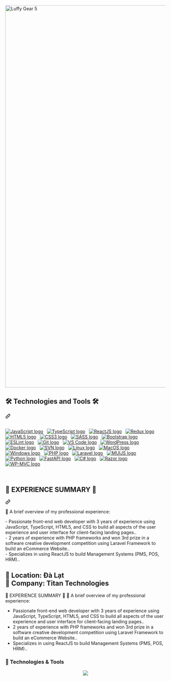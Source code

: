<article class="markdown-body entry-content container-lg f5" itemprop="text"><a href="#">
  <img src="https://www.pinterest.com/pin/luffy-gear5-gif-luffy-gear5-gear5luffy-discover-share-gifs--651333164871277837" width="1200" alt="Luffy Gear 5" style="max-width: 100%;">
 </a>
<div class="markdown-heading" dir="auto"><h2 align="start" class="heading-element" dir="auto">🛠 Technologies and Tools 🛠</h2><a id="user-content--technologies-and-tools-" class="anchor" aria-label="Permalink: 🛠 Technologies and Tools 🛠" href="#-technologies-and-tools-"><svg class="octicon octicon-link" viewBox="0 0 16 16" version="1.1" width="16" height="16" aria-hidden="true"><path d="m7.775 3.275 1.25-1.25a3.5 3.5 0 1 1 4.95 4.95l-2.5 2.5a3.5 3.5 0 0 1-4.95 0 .751.751 0 0 1 .018-1.042.751.751 0 0 1 1.042-.018 1.998 1.998 0 0 0 2.83 0l2.5-2.5a2.002 2.002 0 0 0-2.83-2.83l-1.25 1.25a.751.751 0 0 1-1.042-.018.751.751 0 0 1-.018-1.042Zm-4.69 9.64a1.998 1.998 0 0 0 2.83 0l1.25-1.25a.751.751 0 0 1 1.042.018.751.751 0 0 1 .018 1.042l-1.25 1.25a3.5 3.5 0 1 1-4.95-4.95l2.5-2.5a3.5 3.5 0 0 1 4.95 0 .751.751 0 0 1-.018 1.042.751.751 0 0 1-1.042.018 1.998 1.998 0 0 0-2.83 0l-2.5 2.5a1.998 1.998 0 0 0 0 2.83Z"></path></svg></a></div>
<br>
<p dir="auto"><a target="_blank" rel="noopener noreferrer nofollow" href="https://camo.githubusercontent.com/fe3edddc01d00ec9c3b4f3c96ca48d3bf3aa1079dd959da27404d1c086f7f87f/68747470733a2f2f696d672e736869656c64732e696f2f62616467652f4a6176615363726970742d3238324333343f6c6f676f3d6a617661736372697074266c6f676f436f6c6f723d463744463145"><img src="https://camo.githubusercontent.com/fe3edddc01d00ec9c3b4f3c96ca48d3bf3aa1079dd959da27404d1c086f7f87f/68747470733a2f2f696d672e736869656c64732e696f2f62616467652f4a6176615363726970742d3238324333343f6c6f676f3d6a617661736372697074266c6f676f436f6c6f723d463744463145" alt="JavaScript logo" data-canonical-src="https://img.shields.io/badge/JavaScript-282C34?logo=javascript&amp;logoColor=F7DF1E" style="max-width: 100%;"></a> &nbsp;
<a target="_blank" rel="noopener noreferrer nofollow" href="https://camo.githubusercontent.com/c2191081a3bfd6c73c30c7627d4a78698926d38c0f249510dd1fb60d1da4c247/68747470733a2f2f696d672e736869656c64732e696f2f62616467652f547970655363726970742d3238324333343f6c6f676f3d74797065736372697074266c6f676f436f6c6f723d333137384336"><img src="https://camo.githubusercontent.com/c2191081a3bfd6c73c30c7627d4a78698926d38c0f249510dd1fb60d1da4c247/68747470733a2f2f696d672e736869656c64732e696f2f62616467652f547970655363726970742d3238324333343f6c6f676f3d74797065736372697074266c6f676f436f6c6f723d333137384336" alt="TypeScript logo" data-canonical-src="https://img.shields.io/badge/TypeScript-282C34?logo=typescript&amp;logoColor=3178C6" style="max-width: 100%;"></a> &nbsp;
<a target="_blank" rel="noopener noreferrer nofollow" href="https://camo.githubusercontent.com/2cf877cb22c831aaa0d62ec9ed64374a9e8c9ecbe1d5b36cb05a3a3af2d9f9b1/68747470733a2f2f696d672e736869656c64732e696f2f62616467652f52656163744a532d3238324333343f6c6f676f3d7265616374266c6f676f436f6c6f723d363144414642"><img src="https://camo.githubusercontent.com/2cf877cb22c831aaa0d62ec9ed64374a9e8c9ecbe1d5b36cb05a3a3af2d9f9b1/68747470733a2f2f696d672e736869656c64732e696f2f62616467652f52656163744a532d3238324333343f6c6f676f3d7265616374266c6f676f436f6c6f723d363144414642" alt="ReactJS logo" data-canonical-src="https://img.shields.io/badge/ReactJS-282C34?logo=react&amp;logoColor=61DAFB" style="max-width: 100%;"></a> &nbsp;
<a target="_blank" rel="noopener noreferrer nofollow" href="https://camo.githubusercontent.com/cbc83a3a616c0941cac3f9db74247f056c6ee576012dc140c9ed3ccb6390cee4/68747470733a2f2f696d672e736869656c64732e696f2f62616467652f52656475782d3238324333343f6c6f676f3d7265647578266c6f676f436f6c6f723d373634414243"><img src="https://camo.githubusercontent.com/cbc83a3a616c0941cac3f9db74247f056c6ee576012dc140c9ed3ccb6390cee4/68747470733a2f2f696d672e736869656c64732e696f2f62616467652f52656475782d3238324333343f6c6f676f3d7265647578266c6f676f436f6c6f723d373634414243" alt="Redux logo" data-canonical-src="https://img.shields.io/badge/Redux-282C34?logo=redux&amp;logoColor=764ABC" style="max-width: 100%;"></a> &nbsp;
<a target="_blank" rel="noopener noreferrer nofollow" href="https://camo.githubusercontent.com/7036e0887680bff86bd06edebda249d2c12fbf41f902bf0c641b9873bc69e805/68747470733a2f2f696d672e736869656c64732e696f2f62616467652f48544d4c352d3238324333343f6c6f676f3d68746d6c35266c6f676f436f6c6f723d453334463236"><img src="https://camo.githubusercontent.com/7036e0887680bff86bd06edebda249d2c12fbf41f902bf0c641b9873bc69e805/68747470733a2f2f696d672e736869656c64732e696f2f62616467652f48544d4c352d3238324333343f6c6f676f3d68746d6c35266c6f676f436f6c6f723d453334463236" alt="HTML5 logo" data-canonical-src="https://img.shields.io/badge/HTML5-282C34?logo=html5&amp;logoColor=E34F26" style="max-width: 100%;"></a> &nbsp;
<a target="_blank" rel="noopener noreferrer nofollow" href="https://camo.githubusercontent.com/40f7cb4c3d7ac767e9231fb178ae4c8805cf76ae060507eae2ea7a0ddec915f4/68747470733a2f2f696d672e736869656c64732e696f2f62616467652f435353332d3238324333343f6c6f676f3d63737333266c6f676f436f6c6f723d313537324236"><img src="https://camo.githubusercontent.com/40f7cb4c3d7ac767e9231fb178ae4c8805cf76ae060507eae2ea7a0ddec915f4/68747470733a2f2f696d672e736869656c64732e696f2f62616467652f435353332d3238324333343f6c6f676f3d63737333266c6f676f436f6c6f723d313537324236" alt="CSS3 logo" data-canonical-src="https://img.shields.io/badge/CSS3-282C34?logo=css3&amp;logoColor=1572B6" style="max-width: 100%;"></a> &nbsp;
<a target="_blank" rel="noopener noreferrer nofollow" href="https://camo.githubusercontent.com/f7b6d04b386d3c3ae2a58bccb918071afc1583d845a2ee100ba11cd827ed83b2/68747470733a2f2f696d672e736869656c64732e696f2f62616467652f536173732d3238324333343f6c6f676f3d73617373266c6f676f436f6c6f723d434336363939"><img src="https://camo.githubusercontent.com/f7b6d04b386d3c3ae2a58bccb918071afc1583d845a2ee100ba11cd827ed83b2/68747470733a2f2f696d672e736869656c64732e696f2f62616467652f536173732d3238324333343f6c6f676f3d73617373266c6f676f436f6c6f723d434336363939" alt="SASS logo" data-canonical-src="https://img.shields.io/badge/Sass-282C34?logo=sass&amp;logoColor=CC6699" style="max-width: 100%;"></a> &nbsp;
<a target="_blank" rel="noopener noreferrer nofollow" href="https://camo.githubusercontent.com/be98869a13af4182836826afd40293a651dfa8f6a1beee8600ce6ca65961f50e/68747470733a2f2f696d672e736869656c64732e696f2f62616467652f426f6f7473747261702d3238324333343f6c6f676f3d626f6f747374726170266c6f676f436f6c6f723d373935324233"><img src="https://camo.githubusercontent.com/be98869a13af4182836826afd40293a651dfa8f6a1beee8600ce6ca65961f50e/68747470733a2f2f696d672e736869656c64732e696f2f62616467652f426f6f7473747261702d3238324333343f6c6f676f3d626f6f747374726170266c6f676f436f6c6f723d373935324233" alt="Bootstrap logo" data-canonical-src="https://img.shields.io/badge/Bootstrap-282C34?logo=bootstrap&amp;logoColor=7952B3" style="max-width: 100%;"></a> &nbsp;
<a target="_blank" rel="noopener noreferrer nofollow" href="https://camo.githubusercontent.com/94be9402f9cdfc5e555a6fcefe9419c41887334ab1478143eec82cc198e96082/68747470733a2f2f696d672e736869656c64732e696f2f62616467652f45534c696e742d3238324333343f6c6f676f3d65736c696e74266c6f676f436f6c6f723d344233324333"><img src="https://camo.githubusercontent.com/94be9402f9cdfc5e555a6fcefe9419c41887334ab1478143eec82cc198e96082/68747470733a2f2f696d672e736869656c64732e696f2f62616467652f45534c696e742d3238324333343f6c6f676f3d65736c696e74266c6f676f436f6c6f723d344233324333" alt="ESLint logo" data-canonical-src="https://img.shields.io/badge/ESLint-282C34?logo=eslint&amp;logoColor=4B32C3" style="max-width: 100%;"></a> &nbsp;
<a target="_blank" rel="noopener noreferrer nofollow" href="https://camo.githubusercontent.com/a73033e63e912ba2292ad2197fe7e24102828b6544c4e027872779e2e8baf05e/68747470733a2f2f696d672e736869656c64732e696f2f62616467652f6769742d3238324333343f6c6f676f3d676974266c6f676f436f6c6f723d463035303332"><img src="https://camo.githubusercontent.com/a73033e63e912ba2292ad2197fe7e24102828b6544c4e027872779e2e8baf05e/68747470733a2f2f696d672e736869656c64732e696f2f62616467652f6769742d3238324333343f6c6f676f3d676974266c6f676f436f6c6f723d463035303332" alt="Git logo" data-canonical-src="https://img.shields.io/badge/git-282C34?logo=git&amp;logoColor=F05032" style="max-width: 100%;"></a> &nbsp;
<a target="_blank" rel="noopener noreferrer nofollow" href="https://camo.githubusercontent.com/21ff5850cfb52c4832c1038e4b75a6d67a0010bd11b4fac8644d8efe299e41e9/68747470733a2f2f696d672e736869656c64732e696f2f62616467652f5653253230436f64652d3238324333343f6c6f676f3d76697375616c2d73747564696f2d636f6465266c6f676f436f6c6f723d303037414343"><img src="https://camo.githubusercontent.com/21ff5850cfb52c4832c1038e4b75a6d67a0010bd11b4fac8644d8efe299e41e9/68747470733a2f2f696d672e736869656c64732e696f2f62616467652f5653253230436f64652d3238324333343f6c6f676f3d76697375616c2d73747564696f2d636f6465266c6f676f436f6c6f723d303037414343" alt="VS Code logo" data-canonical-src="https://img.shields.io/badge/VS%20Code-282C34?logo=visual-studio-code&amp;logoColor=007ACC" style="max-width: 100%;"></a> &nbsp;
<a target="_blank" rel="noopener noreferrer nofollow" href="https://camo.githubusercontent.com/2f456dc8ef9d036c1d578f1d33cdda56fafa57a1476efe517ab34be2f9be29e6/68747470733a2f2f696d672e736869656c64732e696f2f62616467652f576f726450726573732d3238324333343f6c6f676f3d776f72645072657373266c6f676f436f6c6f723d323137353942"><img src="https://camo.githubusercontent.com/2f456dc8ef9d036c1d578f1d33cdda56fafa57a1476efe517ab34be2f9be29e6/68747470733a2f2f696d672e736869656c64732e696f2f62616467652f576f726450726573732d3238324333343f6c6f676f3d776f72645072657373266c6f676f436f6c6f723d323137353942" alt="WordPress logo" data-canonical-src="https://img.shields.io/badge/WordPress-282C34?logo=wordPress&amp;logoColor=21759B" style="max-width: 100%;"></a> &nbsp;
<a target="_blank" rel="noopener noreferrer nofollow" href="https://camo.githubusercontent.com/f01eb1ec5b876fc907742546bf6a27be32f89b7ec9d0030b329fcbde49142ce1/68747470733a2f2f696d672e736869656c64732e696f2f62616467652f446f636b65722d3238324333343f6c6f676f3d646f636b6572266c6f676f436f6c6f723d323439364544"><img src="https://camo.githubusercontent.com/f01eb1ec5b876fc907742546bf6a27be32f89b7ec9d0030b329fcbde49142ce1/68747470733a2f2f696d672e736869656c64732e696f2f62616467652f446f636b65722d3238324333343f6c6f676f3d646f636b6572266c6f676f436f6c6f723d323439364544" alt="Docker logo" data-canonical-src="https://img.shields.io/badge/Docker-282C34?logo=docker&amp;logoColor=2496ED" style="max-width: 100%;"></a> &nbsp;
<a target="_blank" rel="noopener noreferrer nofollow" href="https://camo.githubusercontent.com/9d2207bcf99a473711cfd233e7ac91767282c74b5eb2a3a271aef6f9d56c0fbd/68747470733a2f2f696d672e736869656c64732e696f2f62616467652f53564e2d3238324333343f6c6f676f3d73756276657273696f6e266c6f676f436f6c6f723d383039354233"><img src="https://camo.githubusercontent.com/9d2207bcf99a473711cfd233e7ac91767282c74b5eb2a3a271aef6f9d56c0fbd/68747470733a2f2f696d672e736869656c64732e696f2f62616467652f53564e2d3238324333343f6c6f676f3d73756276657273696f6e266c6f676f436f6c6f723d383039354233" alt="SVN logo" data-canonical-src="https://img.shields.io/badge/SVN-282C34?logo=subversion&amp;logoColor=8095B3" style="max-width: 100%;"></a> &nbsp;
<a target="_blank" rel="noopener noreferrer nofollow" href="https://camo.githubusercontent.com/488086949bb0a3f5126ef343bebdf4d8d2bb221c6aa7ef0fcf51d68394fe33e0/68747470733a2f2f696d672e736869656c64732e696f2f62616467652f4c696e75782d3238324333343f6c6f676f3d6c696e7578266c6f676f436f6c6f723d463741343030"><img src="https://camo.githubusercontent.com/488086949bb0a3f5126ef343bebdf4d8d2bb221c6aa7ef0fcf51d68394fe33e0/68747470733a2f2f696d672e736869656c64732e696f2f62616467652f4c696e75782d3238324333343f6c6f676f3d6c696e7578266c6f676f436f6c6f723d463741343030" alt="Linux logo" data-canonical-src="https://img.shields.io/badge/Linux-282C34?logo=linux&amp;logoColor=F7A400" style="max-width: 100%;"></a> &nbsp;
<a target="_blank" rel="noopener noreferrer nofollow" href="https://camo.githubusercontent.com/5b5fdc1dcc9eb29cf2a3f51414bea7cd79f0c692cba40d09dca842adbe441bb3/68747470733a2f2f696d672e736869656c64732e696f2f62616467652f4d61634f532d3238324333343f6c6f676f3d6170706c65266c6f676f436f6c6f723d463741343030"><img src="https://camo.githubusercontent.com/5b5fdc1dcc9eb29cf2a3f51414bea7cd79f0c692cba40d09dca842adbe441bb3/68747470733a2f2f696d672e736869656c64732e696f2f62616467652f4d61634f532d3238324333343f6c6f676f3d6170706c65266c6f676f436f6c6f723d463741343030" alt="MacOS logo" data-canonical-src="https://img.shields.io/badge/MacOS-282C34?logo=apple&amp;logoColor=F7A400" style="max-width: 100%;"></a> &nbsp;
<a target="_blank" rel="noopener noreferrer nofollow" href="https://camo.githubusercontent.com/70ffac1e78c59c3f148c952408584b2af66c0118d97be9ac378a5a1d66943dee/68747470733a2f2f696d672e736869656c64732e696f2f62616467652f57696e646f77732d3238324333343f6c6f676f3d77696e646f7773266c6f676f436f6c6f723d303037384436"><img src="https://camo.githubusercontent.com/70ffac1e78c59c3f148c952408584b2af66c0118d97be9ac378a5a1d66943dee/68747470733a2f2f696d672e736869656c64732e696f2f62616467652f57696e646f77732d3238324333343f6c6f676f3d77696e646f7773266c6f676f436f6c6f723d303037384436" alt="Windows logo" data-canonical-src="https://img.shields.io/badge/Windows-282C34?logo=windows&amp;logoColor=0078D6" style="max-width: 100%;"></a> &nbsp;
<a target="_blank" rel="noopener noreferrer nofollow" href="https://camo.githubusercontent.com/a5efad2873273bed371fd555626ba194592cd42e64f5a06e3902faf35be6d752/68747470733a2f2f696d672e736869656c64732e696f2f62616467652f5048502d3238324333343f6c6f676f3d706870266c6f676f436f6c6f723d373737424234"><img src="https://camo.githubusercontent.com/a5efad2873273bed371fd555626ba194592cd42e64f5a06e3902faf35be6d752/68747470733a2f2f696d672e736869656c64732e696f2f62616467652f5048502d3238324333343f6c6f676f3d706870266c6f676f436f6c6f723d373737424234" alt="PHP logo" data-canonical-src="https://img.shields.io/badge/PHP-282C34?logo=php&amp;logoColor=777BB4" style="max-width: 100%;"></a> &nbsp;
<a target="_blank" rel="noopener noreferrer nofollow" href="https://camo.githubusercontent.com/c03e58d3f807d78d6de8d5b349091e30fc7d5b22e04da96545dc3600f16f659a/68747470733a2f2f696d672e736869656c64732e696f2f62616467652f4c61726176656c2d3238324333343f6c6f676f3d6c61726176656c266c6f676f436f6c6f723d464632443230"><img src="https://camo.githubusercontent.com/c03e58d3f807d78d6de8d5b349091e30fc7d5b22e04da96545dc3600f16f659a/68747470733a2f2f696d672e736869656c64732e696f2f62616467652f4c61726176656c2d3238324333343f6c6f676f3d6c61726176656c266c6f676f436f6c6f723d464632443230" alt="Laravel logo" data-canonical-src="https://img.shields.io/badge/Laravel-282C34?logo=laravel&amp;logoColor=FF2D20" style="max-width: 100%;"></a> &nbsp;
<a target="_blank" rel="noopener noreferrer nofollow" href="https://camo.githubusercontent.com/3fb1c6877620a378f408990a42974a0e03343ce61ed63b5cd48d56bf15ec2f08/68747470733a2f2f696d672e736869656c64732e696f2f62616467652f4d55494a532d3238324333343f6c6f676f3d6d6174657269616c2d7569266c6f676f436f6c6f723d303037464646"><img src="https://camo.githubusercontent.com/3fb1c6877620a378f408990a42974a0e03343ce61ed63b5cd48d56bf15ec2f08/68747470733a2f2f696d672e736869656c64732e696f2f62616467652f4d55494a532d3238324333343f6c6f676f3d6d6174657269616c2d7569266c6f676f436f6c6f723d303037464646" alt="MUIJS logo" data-canonical-src="https://img.shields.io/badge/MUIJS-282C34?logo=material-ui&amp;logoColor=007FFF" style="max-width: 100%;"></a> &nbsp;
<a target="_blank" rel="noopener noreferrer nofollow" href="https://camo.githubusercontent.com/6788914e5aabb19688576efab0502e4778dcf2f6a54e76c499363eaba52216c5/68747470733a2f2f696d672e736869656c64732e696f2f62616467652f507974686f6e2d3238324333343f6c6f676f3d707974686f6e266c6f676f436f6c6f723d333737364142"><img src="https://camo.githubusercontent.com/6788914e5aabb19688576efab0502e4778dcf2f6a54e76c499363eaba52216c5/68747470733a2f2f696d672e736869656c64732e696f2f62616467652f507974686f6e2d3238324333343f6c6f676f3d707974686f6e266c6f676f436f6c6f723d333737364142" alt="Python logo" data-canonical-src="https://img.shields.io/badge/Python-282C34?logo=python&amp;logoColor=3776AB" style="max-width: 100%;"></a> &nbsp;
<a target="_blank" rel="noopener noreferrer nofollow" href="https://camo.githubusercontent.com/6cc3cb8835732f501046e525a82eb0984e8923b08a76c8b3bc7f61fb2d06b38e/68747470733a2f2f696d672e736869656c64732e696f2f62616467652f466173744150492d3238324333343f6c6f676f3d66617374617069266c6f676f436f6c6f723d303039363339"><img src="https://camo.githubusercontent.com/6cc3cb8835732f501046e525a82eb0984e8923b08a76c8b3bc7f61fb2d06b38e/68747470733a2f2f696d672e736869656c64732e696f2f62616467652f466173744150492d3238324333343f6c6f676f3d66617374617069266c6f676f436f6c6f723d303039363339" alt="FastAPI logo" data-canonical-src="https://img.shields.io/badge/FastAPI-282C34?logo=fastapi&amp;logoColor=009639" style="max-width: 100%;"></a> &nbsp;
<a target="_blank" rel="noopener noreferrer nofollow" href="https://camo.githubusercontent.com/70a3e7af232ff53e9f9367abac2c0916c66f298e0c3a3b5c4bfe8234db4b8e8a/68747470733a2f2f696d672e736869656c64732e696f2f62616467652f432532332d3238324333343f6c6f676f3d632d7368617270266c6f676f436f6c6f723d323339313230"><img src="https://camo.githubusercontent.com/70a3e7af232ff53e9f9367abac2c0916c66f298e0c3a3b5c4bfe8234db4b8e8a/68747470733a2f2f696d672e736869656c64732e696f2f62616467652f432532332d3238324333343f6c6f676f3d632d7368617270266c6f676f436f6c6f723d323339313230" alt="C# logo" data-canonical-src="https://img.shields.io/badge/C%23-282C34?logo=c-sharp&amp;logoColor=239120" style="max-width: 100%;"></a> &nbsp;
<a target="_blank" rel="noopener noreferrer nofollow" href="https://camo.githubusercontent.com/0904b86c323e586603bceef97b2d757465307f07f30e175e678022cfd60e0535/68747470733a2f2f696d672e736869656c64732e696f2f62616467652f52617a6f722d3238324333343f6c6f676f3d72617a6f72266c6f676f436f6c6f723d453045304530"><img src="https://camo.githubusercontent.com/0904b86c323e586603bceef97b2d757465307f07f30e175e678022cfd60e0535/68747470733a2f2f696d672e736869656c64732e696f2f62616467652f52617a6f722d3238324333343f6c6f676f3d72617a6f72266c6f676f436f6c6f723d453045304530" alt="Razor logo" data-canonical-src="https://img.shields.io/badge/Razor-282C34?logo=razor&amp;logoColor=E0E0E0" style="max-width: 100%;"></a> &nbsp;
<a target="_blank" rel="noopener noreferrer nofollow" href="https://camo.githubusercontent.com/86867439c815eb363bbf1eab16b3382581e4a3e6d7e343cb231bb155596c46b3/68747470733a2f2f696d672e736869656c64732e696f2f62616467652f57502532304d56432d3238324333343f6c6f676f3d776f72647072657373266c6f676f436f6c6f723d323137353942"><img src="https://camo.githubusercontent.com/86867439c815eb363bbf1eab16b3382581e4a3e6d7e343cb231bb155596c46b3/68747470733a2f2f696d672e736869656c64732e696f2f62616467652f57502532304d56432d3238324333343f6c6f676f3d776f72647072657373266c6f676f436f6c6f723d323137353942" alt="WP-MVC logo" data-canonical-src="https://img.shields.io/badge/WP%20MVC-282C34?logo=wordpress&amp;logoColor=21759B" style="max-width: 100%;"></a></p>
<br>
<div class="markdown-heading" dir="auto"><h2 class="heading-element" dir="auto">💼 EXPERIENCE SUMMARY 💼</h2><a id="user-content--experience-summary-" class="anchor" aria-label="Permalink: 💼 EXPERIENCE SUMMARY 💼" href="#-experience-summary-"><svg class="octicon octicon-link" viewBox="0 0 16 16" version="1.1" width="16" height="16" aria-hidden="true"><path d="m7.775 3.275 1.25-1.25a3.5 3.5 0 1 1 4.95 4.95l-2.5 2.5a3.5 3.5 0 0 1-4.95 0 .751.751 0 0 1 .018-1.042.751.751 0 0 1 1.042-.018 1.998 1.998 0 0 0 2.83 0l2.5-2.5a2.002 2.002 0 0 0-2.83-2.83l-1.25 1.25a.751.751 0 0 1-1.042-.018.751.751 0 0 1-.018-1.042Zm-4.69 9.64a1.998 1.998 0 0 0 2.83 0l1.25-1.25a.751.751 0 0 1 1.042.018.751.751 0 0 1 .018 1.042l-1.25 1.25a3.5 3.5 0 1 1-4.95-4.95l2.5-2.5a3.5 3.5 0 0 1 4.95 0 .751.751 0 0 1-.018 1.042.751.751 0 0 1-1.042.018 1.998 1.998 0 0 0-2.83 0l-2.5 2.5a1.998 1.998 0 0 0 0 2.83Z"></path></svg></a></div>
<p align="start" dir="auto">🌟 A brief overview of my professional experience:</p>
- Passionate front-end web developer with 3 years of experience using JavaScript, TypeScript, HTML5, and CSS to build all aspects of the user experience and user interface for client-facing landing pages..<br>
- 2 years of experience with PHP frameworks and won 3rd prize in a software creative development competition using Laravel Framework to build an eCommerce Website..<br>
- Specializes in using ReactJS to build Management Systems (PMS, POS, HRM)..<br>



📍 **Location:** Đà Lạt  
💼 **Company:** Titan Technologies  
---

💼 EXPERIENCE SUMMARY 💼
🌟 A brief overview of my professional experience:

- Passionate front-end web developer with 3 years of experience using JavaScript, TypeScript, HTML5, and CSS to build all aspects of the user experience and user interface for client-facing landing pages..
- 2 years of experience with PHP frameworks and won 3rd prize in a software creative development competition using Laravel Framework to build an eCommerce Website..
- Specializes in using ReactJS to build Management Systems (PMS, POS, HRM)..

### 🔧 Technologies & Tools

<p align="center">
  <img src="https://skillicons.dev/icons?i=js,ts,react,redux,vue,nodejs,html,css,sass,bootstrap,eslint,git,vscode,wordpress,docker,linux,windows,php,laravel,python,fastapi" />
</p>

